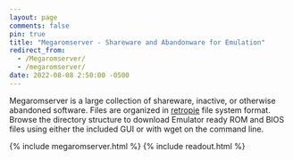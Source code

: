 ```yaml
---
layout: page
comments: false
pin: true
title: "Megaromserver - Shareware and Abandonware for Emulation"
redirect_from:
  - /Megaromserver/
  - /megaromserver/
date: 2022-08-08 2:50:00 -0500
---
```

Megaromserver is a large collection of shareware, inactive, or otherwise abandoned software. Files are organized in [retropie](https://retropie.org.uk/docs/Running-ROMs-from-a-USB-drive/#transfer-the-existing-retropie-file-structure) file system format. Browse the directory structure to download Emulator ready ROM and BIOS files using either the included GUI or with wget on the command line.

{% include megaromserver.html %}
{% include readout.html %}



